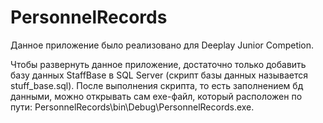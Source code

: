 # PersonnelRecords

Данное приложение было реализовано для Deeplay Junior Competion.

Чтобы развернуть данное приложение, достаточно только добавить базу данных StaffBase в SQL Server (скрипт базы данных называется stuff_base.sql).
После выполнения скрипта, то есть заполнением бд данными, можно открывать сам exe-файл, который расположен по пути: PersonnelRecords\bin\Debug\PersonnelRecords.exe.
